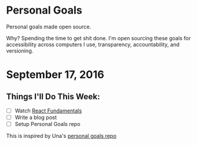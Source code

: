 Personal Goals
==============

Personal goals made open source.

Why? Spending the time to get shit done. I'm open sourcing these goals for accessibility across computers I use, transparency, accountability, and versioning.

# September 17, 2016

## Things I'll Do This Week:
- [ ] Watch [React Fundamentals](https://egghead.io/courses/react-fundamentals)
- [ ] Write a blog post
- [ ] Setup Personal Goals repo

This is inspired by Una's [personal goals repo](https://github.com/una/personal-goals)
